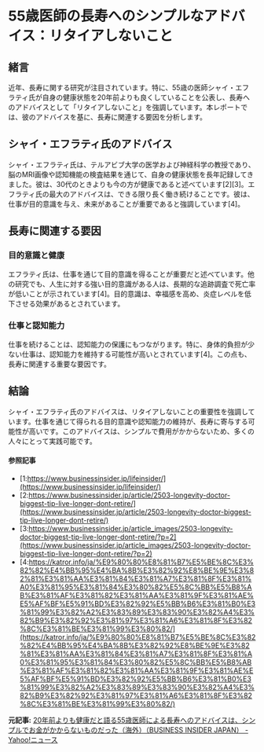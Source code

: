 # 55歳医師の長寿へのシンプルなアドバイス：リタイアしないこと

## 緒言

近年、長寿に関する研究が注目されています。特に、55歳の医師シャイ・エフラティ氏が自身の健康状態を20年前よりも良くしていることを公表し、長寿へのアドバイスとして「リタイアしないこと」を強調しています。本レポートでは、彼のアドバイスを基に、長寿に関連する要因を分析します。

## シャイ・エフラティ氏のアドバイス

シャイ・エフラティ氏は、テルアビブ大学の医学および神経科学の教授であり、脳のMRI画像や認知機能の検査結果を通じて、自身の健康状態を長年記録してきました。彼は、30代のときよりも今の方が健康であると述べています[2][3]。エフラティ氏の最大のアドバイスは、できる限り長く働き続けることです。彼は、仕事が目的意識を与え、未来があることが重要であると強調しています[4]。

## 長寿に関連する要因

### 目的意識と健康

エフラティ氏は、仕事を通じて目的意識を得ることが重要だと述べています。他の研究でも、人生に対する強い目的意識がある人は、長期的な追跡調査で死亡率が低いことが示されています[4]。目的意識は、幸福感を高め、炎症レベルを低下させる効果があるとされています。

### 仕事と認知能力

仕事を続けることは、認知能力の保護にもつながります。特に、身体的負担が少ない仕事は、認知能力を維持する可能性が高いとされています[4]。この点も、長寿に関連する重要な要因です。

## 結論

シャイ・エフラティ氏のアドバイスは、リタイアしないことの重要性を強調しています。仕事を通じて得られる目的意識や認知能力の維持が、長寿に寄与する可能性が高いです。このアドバイスは、シンプルで費用がかからないため、多くの人々にとって実践可能です。

#### 参照記事
- [1:https://www.businessinsider.jp/lifeinsider/](https://www.businessinsider.jp/lifeinsider/)
- [2:https://www.businessinsider.jp/article/2503-longevity-doctor-biggest-tip-live-longer-dont-retire/](https://www.businessinsider.jp/article/2503-longevity-doctor-biggest-tip-live-longer-dont-retire/)
- [3:https://www.businessinsider.jp/article_images/2503-longevity-doctor-biggest-tip-live-longer-dont-retire/?p=2](https://www.businessinsider.jp/article_images/2503-longevity-doctor-biggest-tip-live-longer-dont-retire/?p=2)
- [4:https://katror.info/ja/%E9%80%80%E8%81%B7%E5%BE%8C%E3%82%82%E4%BB%95%E4%BA%8B%E3%82%92%E8%BE%9E%E3%82%81%E3%81%AA%E3%81%84%E3%81%A7%E3%81%8F%E3%81%A0%E3%81%95%E3%81%84%E3%80%82%E5%8C%BB%E5%B8%AB%E3%81%AF%E3%81%82%E3%81%AA%E3%81%9F%E3%81%AE%E5%AF%BF%E5%91%BD%E3%82%92%E5%BB%B6%E3%81%B0%E3%81%99%E3%82%A2%E3%83%89%E3%83%90%E3%82%A4%E3%82%B9%E3%82%92%E3%81%97%E3%81%A6%E3%81%8F%E3%82%8C%E3%81%BE%E3%81%99%E3%80%82/](https://katror.info/ja/%E9%80%80%E8%81%B7%E5%BE%8C%E3%82%82%E4%BB%95%E4%BA%8B%E3%82%92%E8%BE%9E%E3%82%81%E3%81%AA%E3%81%84%E3%81%A7%E3%81%8F%E3%81%A0%E3%81%95%E3%81%84%E3%80%82%E5%8C%BB%E5%B8%AB%E3%81%AF%E3%81%82%E3%81%AA%E3%81%9F%E3%81%AE%E5%AF%BF%E5%91%BD%E3%82%92%E5%BB%B6%E3%81%B0%E3%81%99%E3%82%A2%E3%83%89%E3%83%90%E3%82%A4%E3%82%B9%E3%82%92%E3%81%97%E3%81%A6%E3%81%8F%E3%82%8C%E3%81%BE%E3%81%99%E3%80%82/)


**元記事:** [20年前よりも健康だと語る55歳医師による長寿へのアドバイスは、シンプルでお金がかからないものだった（海外）（BUSINESS INSIDER JAPAN） - Yahoo!ニュース](https://news.yahoo.co.jp/articles/1c8535f76cce38f39c578248dd89fa21bce261ef?source=rss)